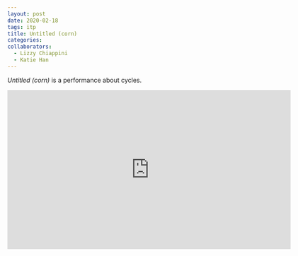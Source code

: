 ```yaml
---
layout: post
date: 2020-02-18
tags: itp
title: Untitled (corn)
categories:
collaborators:
  - Lizzy Chiappini
  - Katie Han
---
```


_Untitled (corn)_ is a performance about cycles.

<iframe src="https://player.vimeo.com/video/396223717" width="640" height="360" frameborder="0" allow="autoplay; fullscreen; picture-in-picture" allowfullscreen></iframe>
